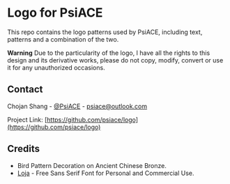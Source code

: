 # Logo for PsiACE

This repo contains the logo patterns used by PsiACE, including text, patterns and a combination of the two.

**Warning** Due to the particularity of the logo, I have all the rights to this design and its derivative works, please do not copy, modify, convert or use it for any unauthorized occasions.

## Contact

Chojan Shang - [@PsiACE](https://github.com/psiace) - <psiace@outlook.com>

Project Link: [https://github.com/psiace/logo](https://github.com/psiace/logo)

## Credits

- Bird Pattern Decoration on Ancient Chinese Bronze.
- [Loja](https://font.amru.id/loja/) - Free Sans Serif Font for Personal and Commercial Use.
